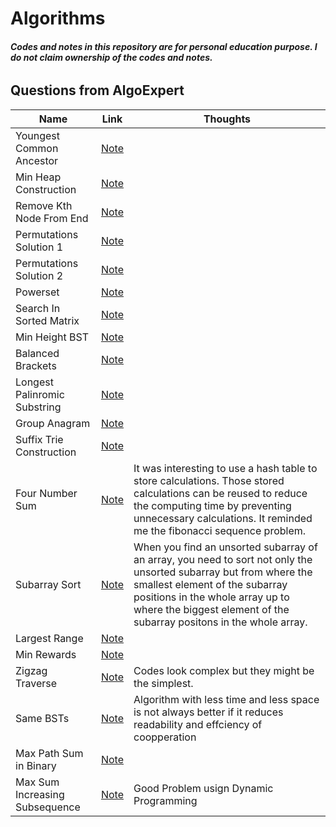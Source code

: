 # Algorithms
###### ***Codes and notes in this repository are for personal education purpose. I do not claim ownership of the codes and notes.***
## Questions from AlgoExpert 
Name                           | Link | Thoughts 
-------------------------------|------|----------
 Youngest Common Ancestor      |[Note](https://github.com/jinmountain/Algorithms/blob/master/algoExpert/youngestCommonAncestor.py)| 
 Min Heap Construction         |[Note](https://github.com/jinmountain/Algorithms/blob/master/algoExpert/minHeapConstruction.py)|
 Remove Kth Node From End      |[Note](https://github.com/jinmountain/Algorithms/blob/master/algoExpert/removeKthNodeFromEnd.py)|
 Permutations Solution 1       |[Note](https://github.com/jinmountain/Algorithms/blob/master/algoExpert/permutations_sol1.py)|
 Permutations Solution 2       |[Note](https://github.com/jinmountain/Algorithms/blob/master/algoExpert/permutations_sol2.py)|
 Powerset                      |[Note](https://github.com/jinmountain/Algorithms/blob/master/algoExpert/powerset.py)|
 Search In Sorted Matrix       |[Note](https://github.com/jinmountain/Algorithms/blob/master/algoExpert/searchInSortedMatrix.py)|
 Min Height BST                |[Note](https://github.com/jinmountain/Algorithms/blob/master/algoExpert/minHeightBst.py)|
 Balanced Brackets             |[Note](https://github.com/jinmountain/Algorithms/blob/master/algoExpert/balancedBrackets.py)|
 Longest Palinromic Substring  |[Note](https://github.com/jinmountain/Algorithms/blob/master/algoExpert/longestPalindromicSubstring.py)|
 Group Anagram                 |[Note](https://github.com/jinmountain/Algorithms/blob/master/algoExpert/groupAnagram.py)|
 Suffix Trie Construction      |[Note](https://github.com/jinmountain/Algorithms/blob/master/algoExpert/suffixTrieConstruction.py)|
 Four Number Sum               |[Note](https://github.com/jinmountain/Algorithms/blob/master/algoExpert/fourNumberSum.py)|It was interesting to use a hash table to store calculations. Those stored calculations can be reused to reduce the computing time by preventing unnecessary calculations. It reminded me the fibonacci sequence problem.
 Subarray Sort                 |[Note](https://github.com/jinmountain/Algorithms/blob/master/algoExpert/subarraySort.py)|When you find an unsorted subarray of an array, you need to sort not only the unsorted subarray but from where the smallest element of the subarray positions in the whole array up to where the biggest element of the subarray positons in the whole array.
 Largest Range                 |[Note](https://github.com/jinmountain/Algorithms/blob/master/algoExpert/largestRange.py)|
 Min Rewards                   |[Note](https://github.com/jinmountain/Algorithms/blob/master/algoExpert/minRewards.py)|
 Zigzag Traverse               |[Note](https://github.com/jinmountain/Algorithms/blob/master/algoExpert/zigzagTraverse.py)|Codes look complex but they might be the simplest.
 Same BSTs                     |[Note](https://github.com/jinmountain/Algorithms/blob/master/algoExpert/sameBsts.py)|Algorithm with less time and less space is not always better if it reduces readability and effciency of coopperation
 Max Path Sum in Binary        |[Note](https://github.com/jinmountain/Algorithms/blob/master/algoExpert/maxpathSumInBinary.py)|
 Max Sum Increasing Subsequence|[Note](https://github.com/jinmountain/Algorithms/blob/master/algoExpert/maxSumIncreasingSubsequence.py)| Good Problem usign Dynamic Programming
